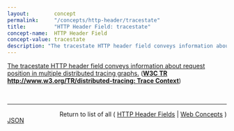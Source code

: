 ```yaml
---
layout:        concept
permalink:     "/concepts/http-header/tracestate"
title:         "HTTP Header Field: tracestate"
concept-name:  HTTP Header Field
concept-value: tracestate
description: "The tracestate HTTP header field conveys information about request position in multiple distributed tracing graphs."
---
```


[The tracestate HTTP header field conveys information about request position in multiple distributed tracing graphs.](http://www.w3.org/TR/distributed-tracing/#tracestate-field "Read documentation for HTTP Header Field &#34;tracestate&#34;") (**[W3C TR http://www.w3.org/TR/distributed-tracing: Trace Context](/specs/W3C/TR/distributed-tracing "Distributed tracing is a set of tools and practices to monitor the health and reliability of a distributed application. A distributed application is an application that consists of multiple components that are deployed and operated separately. It is also known as micro-service. The main concept behind distributed tracing is event correlation. Event correlation is a way to correlate events from one component to the events from another. It allows to find the cause-and-effect relationship between these events. For instance – find which user action in a browser caused a failure in the business logic layer. To correlate events between components, these components need to exchange and store a piece of information called context. Typically context consists of an originating event identifier, an originating component identity and other event properties. Context has two parts. The first part is a trace context. Trace context consists of properties crucial for event correlation. The second part is correlation context. Correlation context carries user-defined properties. These properties may be helpful for correlation scenarios. But they are not required and components may choose to not carry or store them. Unifying the format of distributed tracing context as well as aligning on semantic meaning of the values is the main objective of this working group. The goal is to share this with the community so that various tracing and diagnostics products can operate together.")**)

<br/>
<hr/>

<p style="float : left"><a href="./tracestate.json" title="JSON representing this particular Web Concept value">JSON</a></p>
<p style="text-align: right">Return to list of all ( <a href="../http-header/">HTTP Header Fields</a> | <a href="../">Web Concepts</a> )</p>
